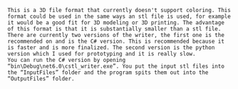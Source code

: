     This is a 3D file format that currently doesn't support coloring. This format could be used in the same ways an stl file is used, for example it would be a good fit for 3D modeling or 3D printing. The advantage of this format is that it is substantially smaller than a stl file. There are currently two versions of the writer, the first one is the recommended on and is the C# version. This is recommended because it is faster and is more finalized. The second version is the python version which I used for prototyping and it is really slow.
	You can run the C# version by opening “bin\Debug\net6.0\cstl_writer.exe”. You put the input stl files into the “InputFiles” folder and the program spits them out into the “OutputFiles” folder.